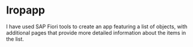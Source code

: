 # lropapp
I have used SAP Fiori tools to create an app featuring a list of objects, with additional pages that provide more detailed information about the items in the list.
